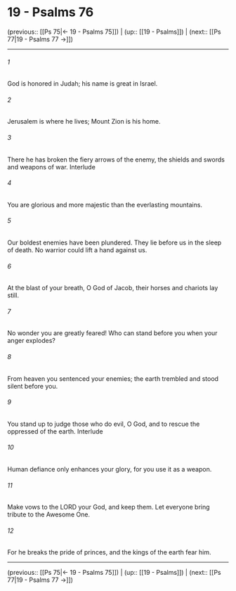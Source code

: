 # 19 - Psalms 76

(previous:: [[Ps 75|← 19 - Psalms 75]]) | (up:: [[19 - Psalms]]) | (next:: [[Ps 77|19 - Psalms 77 →]])

***


###### 1 
God is honored in Judah; his name is great in Israel. 

###### 2 
Jerusalem is where he lives; Mount Zion is his home. 

###### 3 
There he has broken the fiery arrows of the enemy, the shields and swords and weapons of war. Interlude 

###### 4 
You are glorious and more majestic than the everlasting mountains. 

###### 5 
Our boldest enemies have been plundered. They lie before us in the sleep of death. No warrior could lift a hand against us. 

###### 6 
At the blast of your breath, O God of Jacob, their horses and chariots lay still. 

###### 7 
No wonder you are greatly feared! Who can stand before you when your anger explodes? 

###### 8 
From heaven you sentenced your enemies; the earth trembled and stood silent before you. 

###### 9 
You stand up to judge those who do evil, O God, and to rescue the oppressed of the earth. Interlude 

###### 10 
Human defiance only enhances your glory, for you use it as a weapon. 

###### 11 
Make vows to the LORD your God, and keep them. Let everyone bring tribute to the Awesome One. 

###### 12 
For he breaks the pride of princes, and the kings of the earth fear him.

***

(previous:: [[Ps 75|← 19 - Psalms 75]]) | (up:: [[19 - Psalms]]) | (next:: [[Ps 77|19 - Psalms 77 →]])
